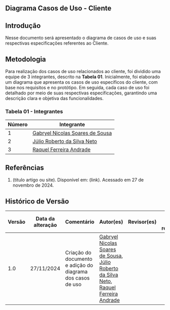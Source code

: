 ## Diagrama Casos de Uso - Cliente

## Introdução
Nesse documento será apresentado o diagrama de casos de uso e suas respectivas especificações referentes ao Cliente.

## Metodologia
Para realização dos casos de uso relacionados ao cliente, foi dividido uma equipe de 3 integrantes, descrito na **Tabela 01**. Inicialmente, foi elaborado um diagrama que apresenta os casos de uso  específicos do cliente, com base nos requisitos e no protótipo. Em seguida, cada caso de uso foi detalhado por meio de suas respectivas especificações, garantindo uma descrição clara e objetiva das funcionalidades.

### Tabela 01 - Integrantes

| Número | Integrante |
|---------|-----------------|
| 1 | [Gabryel Nicolas Soares de Sousa](https://github.com/gabryelns) |
| 2 | [Júlio Roberto da Silva Neto](https://github.com/JulioR2022) |
| 3 | [Raquel Ferreira Andrade](https://github.com/raquel-andrade) |

## Referências

1. (titulo artigo ou site). Disponível em: (link). Acessado em 27 de novembro de 2024.

## Histórico de Versão

| Versão | Data da alteração | Comentário | Autor(es) | Revisor(es) | Data de revisão |
|--------|-----------|-----------|-----------|-------------|-------------|
| 1.0 | 27/11/2024 | Criação do documento e adição do diagrama dos casos de uso | [Gabryel Nicolas Soares de Sousa](https://github.com/gabryelns), [Júlio Roberto da Silva Neto](https://github.com/JulioR2022), [Raquel Ferreira Andrade](https://github.com/raquel-andrade) |  |  |